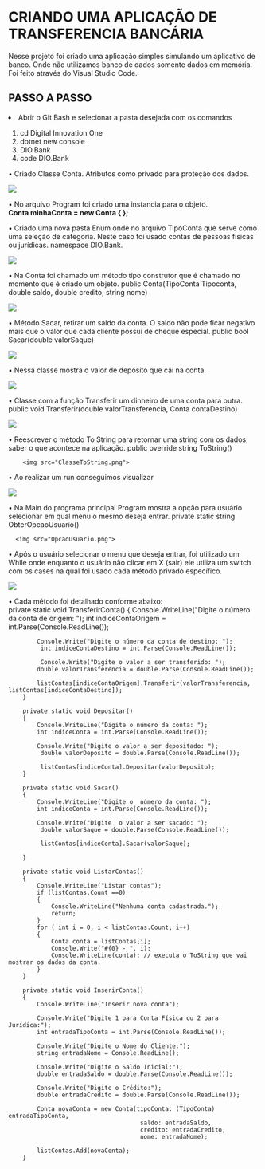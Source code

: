 
<h1>CRIANDO UMA APLICAÇÃO DE TRANSFERENCIA BANCÁRIA </h1>

Nesse projeto foi criado uma aplicação simples simulando um aplicativo de banco. Onde não utilizamos banco de dados somente dados em memória. Foi feito através do Visual Studio Code.

<h2>PASSO A PASSO </h2>


<li>Abrir o Git Bash e selecionar a pasta desejada com os comandos</li>
<ol>
<li>cd Digital Innovation One </li>
<li>dotnet new console </li>
<li>DIO.Bank </li>
<li>code DIO.Bank </li>
</ol>

<p>•	Criado Classe Conta. Atributos como privado para proteção dos dados. </p>

<img src="Classe Conta.png">


•	No arquivo Program foi criado uma instancia para o objeto. <br>
<strong>Conta minhaConta = new Conta { }; </strong>



•	Criado uma nova pasta Enum onde no arquivo TipoConta que serve como uma seleção de categoria. Neste caso foi usado contas de pessoas físicas ou jurídicas.
namespace DIO.Bank.

<img src="Classe TipoConta.png">



•	Na Conta foi chamado um método tipo construtor que é chamado no momento que é criado um objeto.
public Conta(TipoConta Tipoconta, double saldo, double credito, string nome)
        
<img src="TipoConta.Conta.png">


•	Método Sacar, retirar um saldo da conta. O saldo não pode ficar negativo mais que o valor que cada cliente possui de cheque especial.
 public bool Sacar(double valorSaque)
        
  <img src="ClasseSacar.png">      

•	Nessa classe mostra o valor de depósito que cai na conta.

<img src="ClasseDepositar.png">


•	Classe com a função Transferir um dinheiro de uma conta para outra.
public void Transferir(double valorTransferencia, Conta contaDestino)

<img src="ClasseTransferir.png">
        

•	Reescrever o método To String para retornar uma string com os dados, saber o que acontece na aplicação.
public override string ToString()

        <img src="ClasseToString.png">


•	Ao realizar um run conseguimos visualizar  

 <img src="ClasseToStringRun.png">


 
•	Na Main do programa principal Program mostra a opção para usuário selecionar em qual menu o mesmo deseja entrar.
 private static string ObterOpcaoUsuario()
      
      <img src="OpcaoUsuario.png">


•	Após o usuário selecionar o menu que deseja entrar, foi utilizado um While onde enquanto o usuário não clicar em X (sair) ele utiliza um switch com os cases na qual foi usado cada método privado específico.

<img src="MainWhile.png">



•	Cada método foi detalhado conforme abaixo: <br>
private static void TransferirConta()
        {
             Console.WriteLine("Digite o número da conta de origem: ");
            int indiceContaOrigem = int.Parse(Console.ReadLine());

            Console.Write("Digite o número da conta de destino: ");
             int indiceContaDestino = int.Parse(Console.ReadLine());

             Console.Write("Digite o valor a ser transferido: ");
            double valorTransferencia = double.Parse(Console.ReadLine());

            listContas[indiceContaOrigem].Transferir(valorTransferencia, listContas[indiceContaDestino]);
        }

        private static void Depositar()
        {
            Console.WriteLine("Digite o número da conta: ");
            int indiceConta = int.Parse(Console.ReadLine());

            Console.Write("Digite o valor a ser depositado: ");
             double valorDeposito = double.Parse(Console.ReadLine());

             listContas[indiceConta].Depositar(valorDeposito);
        }

        private static void Sacar()
        {
            Console.WriteLine("Digite o  número da conta: ");
            int indiceConta = int.Parse(Console.ReadLine());

            Console.Write("Digite  o valor a ser sacado: ");
             double valorSaque = double.Parse(Console.ReadLine());

             listContas[indiceConta].Sacar(valorSaque);

        }

        private static void ListarContas()
        {
            Console.WriteLine("Listar contas");
            if (listContas.Count ==0)
            {
                Console.WriteLine("Nenhuma conta cadastrada.");
                return;
            }
            for ( int i = 0; i < listContas.Count; i++)
            {
                Conta conta = listContas[i];
                Console.Write("#{0} - ", i);
                Console.WriteLine(conta); // executa o ToString que vai mostrar os dados da conta.
            }
        }

        private static void InserirConta()
        {
            Console.WriteLine("Inserir nova conta");
            
            Console.Write("Digite 1 para Conta Física ou 2 para Jurídica:");
            int entradaTipoConta = int.Parse(Console.ReadLine());

            Console.Write("Digite o Nome do Cliente:");
            string entradaNome = Console.ReadLine();

            Console.Write("Digite o Saldo Inicial:");
            double entradaSaldo = double.Parse(Console.ReadLine());

            Console.Write("Digite o Crédito:");
            double entradaCredito = double.Parse(Console.ReadLine());

            Conta novaConta = new Conta(tipoConta: (TipoConta) entradaTipoConta,
                                         saldo: entradaSaldo,
                                         credito: entradaCredito,
                                         nome: entradaNome);
             
            listContas.Add(novaConta);
        }






